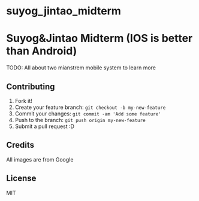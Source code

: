 # suyog_jintao_midterm

# Suyog&Jintao Midterm (IOS is better than Android)

TODO: All about two mianstrem mobile system to learn more


## Contributing

1. Fork it!
2. Create your feature branch: `git checkout -b my-new-feature`
3. Commit your changes: `git commit -am 'Add some feature'`
4. Push to the branch: `git push origin my-new-feature`
5. Submit a pull request :D


## Credits

All images are from Google

## License

MIT